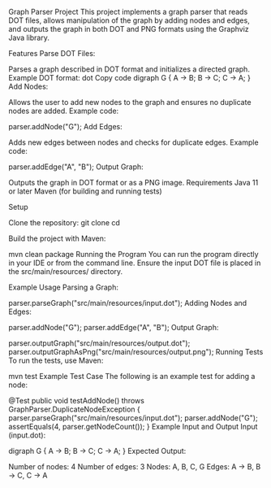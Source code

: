 Graph Parser Project
This project implements a graph parser that reads DOT files, allows manipulation of the graph by adding nodes and edges, and outputs the graph in both DOT and PNG formats using the Graphviz Java library.

Features
Parse DOT Files:

Parses a graph described in DOT format and initializes a directed graph.
Example DOT format:
dot
Copy code
digraph G {
    A -> B;
    B -> C;
    C -> A;
}
Add Nodes:

Allows the user to add new nodes to the graph and ensures no duplicate nodes are added.
Example code:

parser.addNode("G");
Add Edges:

Adds new edges between nodes and checks for duplicate edges.
Example code:

parser.addEdge("A", "B");
Output Graph:

Outputs the graph in DOT format or as a PNG image.
Requirements
Java 11 or later
Maven (for building and running tests)

Setup

Clone the repository:
git clone <your-repo-url>
cd <your-repo-directory>

Build the project with Maven:


mvn clean package
Running the Program
You can run the program directly in your IDE or from the command line. Ensure the input DOT file is placed in the src/main/resources/ directory.

Example Usage
Parsing a Graph:

parser.parseGraph("src/main/resources/input.dot");
Adding Nodes and Edges:

parser.addNode("G");
parser.addEdge("A", "B");
Output Graph:

parser.outputGraph("src/main/resources/output.dot");
parser.outputGraphAsPng("src/main/resources/output.png");
Running Tests
To run the tests, use Maven:

mvn test
Example Test Case
The following is an example test for adding a node:

@Test
public void testAddNode() throws GraphParser.DuplicateNodeException {
    parser.parseGraph("src/main/resources/input.dot");
    parser.addNode("G");
    assertEquals(4, parser.getNodeCount());
}
Example Input and Output
Input (input.dot):

digraph G {
    A -> B;
    B -> C;
    C -> A;
}
Expected Output:

Number of nodes: 4
Number of edges: 3
Nodes: A, B, C, G
Edges: A -> B, B -> C, C -> A


